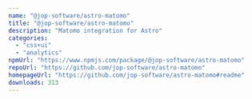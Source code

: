 ```yaml
---
name: "@jop-software/astro-matomo"
title: "@jop-software/astro-matomo"
description: "Matomo integration for Astro"
categories:
  - "css+ui"
  - "analytics"
npmUrl: "https://www.npmjs.com/package/@jop-software/astro-matomo"
repoUrl: "https://github.com/jop-software/astro-matomo"
homepageUrl: "https://github.com/jop-software/astro-matomo#readme"
downloads: 313
---
```

